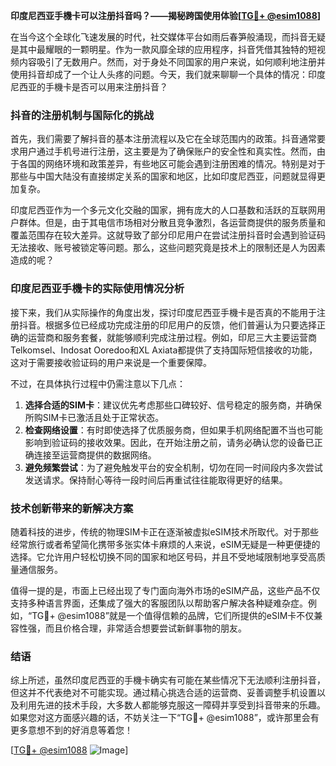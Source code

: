 **印度尼西亚手機卡可以注册抖音吗？——揭秘跨国使用体验[[TG💪+ @esim1088](https://t.me/s/esim1088)]**

在当今这个全球化飞速发展的时代，社交媒体平台如雨后春笋般涌现，而抖音无疑是其中最耀眼的一颗明星。作为一款风靡全球的应用程序，抖音凭借其独特的短视频内容吸引了无数用户。然而，对于身处不同国家的用户来说，如何顺利地注册并使用抖音却成了一个让人头疼的问题。今天，我们就来聊聊一个具体的情况：印度尼西亚的手機卡是否可以用来注册抖音？

### 抖音的注册机制与国际化的挑战

首先，我们需要了解抖音的基本注册流程以及它在全球范围内的政策。抖音通常要求用户通过手机号进行注册，这主要是为了确保账户的安全性和真实性。然而，由于各国的网络环境和政策差异，有些地区可能会遇到注册困难的情况。特别是对于那些与中国大陆没有直接绑定关系的国家和地区，比如印度尼西亚，问题就显得更加复杂。

印度尼西亚作为一个多元文化交融的国家，拥有庞大的人口基数和活跃的互联网用户群体。但是，由于其电信市场相对分散且竞争激烈，各运营商提供的服务质量和覆盖范围存在较大差异。这就导致了部分印尼用户在尝试注册抖音时会遇到验证码无法接收、账号被锁定等问题。那么，这些问题究竟是技术上的限制还是人为因素造成的呢？

### 印度尼西亚手機卡的实际使用情况分析

接下来，我们从实际操作的角度出发，探讨印度尼西亚手機卡是否真的不能用于注册抖音。根据多位已经成功完成注册的印尼用户的反馈，他们普遍认为只要选择正确的运营商和服务套餐，就能够顺利完成注册过程。例如，印尼三大主要运营商Telkomsel、Indosat Ooredoo和XL Axiata都提供了支持国际短信接收的功能，这对于需要接收验证码的用户来说是一个重要保障。

不过，在具体执行过程中仍需注意以下几点：

1. **选择合适的SIM卡**：建议优先考虑那些口碑较好、信号稳定的服务商，并确保所购SIM卡已激活且处于正常状态。
2. **检查网络设置**：有时即使选择了优质服务商，但如果手机网络配置不当也可能影响到验证码的接收效果。因此，在开始注册之前，请务必确认您的设备已正确连接至运营商提供的数据网络。
3. **避免频繁尝试**：为了避免触发平台的安全机制，切勿在同一时间段内多次尝试发送请求。保持耐心等待一段时间后再重试往往能取得更好的结果。

### 技术创新带来的新解决方案

随着科技的进步，传统的物理SIM卡正在逐渐被虚拟eSIM技术所取代。对于那些经常旅行或者希望简化携带多张实体卡麻烦的人来说，eSIM无疑是一种更便捷的选择。它允许用户轻松切换不同的国家和地区号码，并且不受地域限制地享受高质量通信服务。

值得一提的是，市面上已经出现了专门面向海外市场的eSIM产品，这些产品不仅支持多种语言界面，还集成了强大的客服团队以帮助客户解决各种疑难杂症。例如，“TG💪+ @esim1088”就是一个值得信赖的品牌，它们所提供的eSIM卡不仅兼容性强，而且价格合理，非常适合想要尝试新鲜事物的朋友。

### 结语

综上所述，虽然印度尼西亚的手機卡确实有可能在某些情况下无法顺利注册抖音，但这并不代表绝对不可能实现。通过精心挑选合适的运营商、妥善调整手机设置以及利用先进的技术手段，大多数人都能够克服这一障碍并享受到抖音带来的乐趣。如果您对这方面感兴趣的话，不妨关注一下“TG💪+ @esim1088”，或许那里会有更多意想不到的好消息等着您！

[[TG💪+ @esim1088](https://t.me/s/esim1088) ![Image](https://i.postimg.cc/4NQfJmqS/Snipaste-2025-05-13-00-14-12.png)]